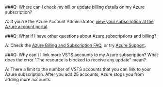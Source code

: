 
###Q:  Where can I check my bill or update billing details on my Azure subscription?

A:  If you're the Azure Account Administrator, 
[view your subscription at the Azure account portal](https://portal.azure.com).

###Q: What if I have other questions about Azure subscriptions and billing?

A: Check the 
[Azure Billing and Subscription FAQ](https://azure.microsoft.com/en-us/documentation/articles/billing-subscription-faq/), 
or try [Azure Support](https://azure.microsoft.com/en-us/support/options/).

###Q: Why can't I link more VSTS accounts to my Azure subscription?  What does the error "The resource is blocked to receive any update" mean?

A: There a limit to the number of VSTS accounts that you can link to your Azure subscription.  After you add 25 
accounts, Azure stops you from adding more accounts.


